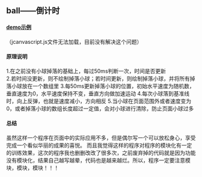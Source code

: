 ## ball——倒计时

#### [demo示例](http://htmlpreview.github.io/?https://github.com/ljuyi/javascript/blob/master/ball.html)
（jcanvascript.js文件无法加载，目前没有解决这个问题）
#### 原理说明
1.在之前没有小球掉落的基础上，每过50ms判断一次，时间是否更新<br/>
2.若时间没更新，则不绘制掉落小球；若时间更新，则绘制掉落小球，并将所有掉落小球放在一个数组里
3.每50ms更新掉落小球的位置，初始水平速度为随机数，垂直速度为0，水平速度保持不变，垂直方向做加速运动
4.每次小球落到基准线时，向上反弹，也就是速度减小，方向相反
5.当小球在页面范围外或者速度变为0，或者掉落小球的数组长度超过一定值，会对小球进行清除，防止页面小球过多

#### 总结
虽然这样一个程序在页面中的实际应用不多，但是偶尔写一个可以放松身心，享受完成一个看似华丽的成果的喜悦。
而且我觉得这样的程序对程序的模块化有一定的训练效果，这次的程序我也删删改改了很多次，之前废弃掉的代码就是因为功能没有模块化，结果自己越写越晕，代码也是越来越烂。所以，程序一定要注意模块，模块，模块！！！
